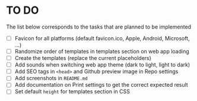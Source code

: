 # TO DO
The list below corresponds to the tasks that are planned to be implemented

- [ ] Favicon for all platforms (default favicon.ico, Apple, Android, Microsoft, ...)
- [ ] Randomize order of templates in templates section on web app loading
- [ ] Create the templates (replace the current placeholders)
- [ ] Add sounds when switching web app theme (dark to light, light to dark)
- [ ] Add SEO tags in `<head>` and Github preview image in Repo settings
- [ ] Add screenshots in `README.md`
- [ ] Add documentation on Print settings to get the correct expected result
- [ ] Set default `height` for templates section in CSS
